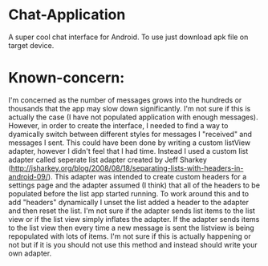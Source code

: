 # Chat-Application
A super cool chat interface for Android. To use just download apk file on target device. 

# Known-concern:
I'm concerned as the number of messages grows into the hundreds or thousands that the app may slow down significantly. I'm not sure if this is actually the case (I have not populated application with enough messages). However, in order to create the interface, I needed to find a way to dyamically switch between different styles for messages I "received" and messages I sent. This could have been done by writing a custom listView adapter, however I didn't feel that I had time. Instead I used a custom list adapter called seperate list adapter created by Jeff Sharkey (http://jsharkey.org/blog/2008/08/18/separating-lists-with-headers-in-android-09/). This adapter was intended to create custom headers for a settings page and the adapter assumed (I think) that all of the headers to be populated before the list app started running. To work around this and to add "headers" dynamically I unset the list added a header to the adapter and then reset the list. I'm not sure if the adapter sends list items to the list view or if the list view simply inflates the adapter. If the adapter sends items to the list view then every time a new message is sent the listview is being repopulated with lots of items. I'm not sure if this is actually happening or not but if it is you should not use this method and instead should write your own adapter.
